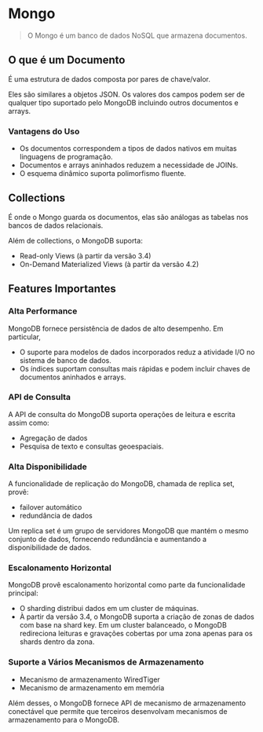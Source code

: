 # Mongo

> O Mongo é um banco de dados NoSQL que armazena documentos.

## O que é um Documento

É uma estrutura de dados composta por pares de chave/valor.

Eles são similares a objetos JSON. Os valores dos campos podem
ser de qualquer tipo suportado pelo MongoDB incluindo outros documentos
e arrays.

### Vantagens do Uso

- Os documentos correspondem a tipos de dados nativos em muitas
  linguagens de programação.
- Documentos e arrays aninhados reduzem a necessidade de JOINs.
- O esquema dinâmico suporta polimorfismo fluente.

## Collections

É onde o Mongo guarda os documentos, elas são análogas as tabelas
nos bancos de dados relacionais.

Além de collections, o MongoDB suporta:

- Read-only Views (à partir da versão 3.4)
- On-Demand Materialized Views (à partir da versão 4.2)

## Features Importantes

### Alta Performance

MongoDB fornece persistência de dados de alto desempenho.
Em particular,

- O suporte para modelos de dados incorporados reduz a
  atividade I/O no sistema de banco de dados.
- Os índices suportam consultas mais rápidas e podem
  incluir chaves de documentos aninhados e arrays.


### API de Consulta

A API de consulta do MongoDB suporta operações de leitura
e escrita assim como:

- Agregação de dados
- Pesquisa de texto e consultas geoespaciais.
  
### Alta Disponibilidade

A funcionalidade de replicação do MongoDB, chamada de replica set,
provê:

- failover automático
- redundância de dados

Um replica set é um grupo de servidores MongoDB que mantém o mesmo
conjunto de dados, fornecendo redundância e aumentando a disponibilidade
de dados.

### Escalonamento Horizontal

MongoDB provê escalonamento horizontal como parte da funcionalidade
principal:

- O sharding distribui dados em um cluster de máquinas.
- À partir da versão 3.4, o MongoDB suporta a criação de zonas de dados
  com base na shard key. Em um cluster balanceado, o MongoDB redireciona
  leituras e gravações cobertas por uma zona apenas para os shards
  dentro da zona.

### Suporte a Vários Mecanismos de Armazenamento

- Mecanismo de armazenamento WiredTiger
- Mecanismo de armazenamento em memória

Além desses, o MongoDB fornece API de mecanismo de armazenamento conectável
que permite que terceiros desenvolvam mecanismos de armazenamento para o
MongoDB.

